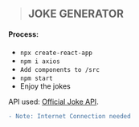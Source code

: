 > ## JOKE GENERATOR

#### Process:

- `npx create-react-app`
- `npm i axios`
- `Add components to /src`
- `npm start`
- Enjoy the jokes

API used: [Official Joke API](https://github.com/15Dkatz/official_joke_api).

```diff
- Note: Internet Connection needed
```
